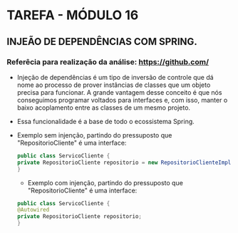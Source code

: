 # TAREFA - MÓDULO 16

## INJEÃO DE DEPENDÊNCIAS COM SPRING.

### Referêcia para realização da análise: https://github.com/

- Injeção de dependências é um tipo de inversão de controle que dá nome ao processo de prover instâncias de classes que um objeto precisa para funcionar. A grande vantagem desse conceito é que nós conseguimos programar voltados para interfaces e, com isso, manter o baixo acoplamento entre as classes de um mesmo projeto.
- Essa funcionalidade é a base de todo o ecossistema Spring.

- Exemplo sem injenção, partindo do pressuposto que "RepositorioCliente" é uma interface:

  ```java
  public class ServicoCliente {
  private RepositorioCliente repositorio = new RepositorioClienteImpl ( );
  }
  ```

  - Exemplo com injenção, partindo do pressuposto que "RepositorioCliente" é uma interface:

  ```java
  public class ServicoCliente {
  @Autowired
  private RepositorioCliente repositorio;
  }
  ```